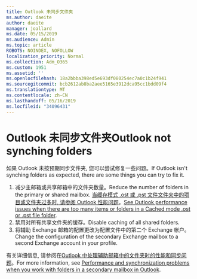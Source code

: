 ```yaml
---
title: Outlook 未同步文件夹
ms.author: daeite
author: daeite
manager: joallard
ms.date: 05/15/2019
ms.audience: Admin
ms.topic: article
ROBOTS: NOINDEX, NOFOLLOW
localization_priority: Normal
ms.collection: Adm_O365
ms.custom: 1951
ms.assetid: ''
ms.openlocfilehash: 18a2bbba398ed5e693df080254ec7a0c1b24f941
ms.sourcegitcommit: bcb2612ab8ba2aee5165e3912dca95cc1bdd09f4
ms.translationtype: MT
ms.contentlocale: zh-CN
ms.lasthandoff: 05/16/2019
ms.locfileid: "34096431"
---
```

# <a name="outlook-not-synching-folders"></a><span data-ttu-id="f45ad-102">Outlook 未同步文件夹</span><span class="sxs-lookup"><span data-stu-id="f45ad-102">Outlook not synching folders</span></span>

<span data-ttu-id="f45ad-103">如果 Outlook 未按预期同步文件夹, 您可以尝试修复一些问题。</span><span class="sxs-lookup"><span data-stu-id="f45ad-103">If Outlook isn't synching folders as expected, there are some things you can try to fix it.</span></span>

1. <span data-ttu-id="f45ad-104">减少主邮箱或共享邮箱中的文件夹数量。</span><span class="sxs-lookup"><span data-stu-id="f45ad-104">Reduce the number of folders in the primary or shared mailbox.</span></span> <span data-ttu-id="f45ad-105">[当缓存模式 .ost 或 .pst 文件文件夹中的项目或文件夹过多时, 请参阅 Outlook 性能问题](https://support.microsoft.com/help/2768656)。</span><span class="sxs-lookup"><span data-stu-id="f45ad-105">[See Outlook performance issues when there are too many items or folders in a Cached mode .ost or .pst file folder](https://support.microsoft.com/help/2768656).</span></span>
2. <span data-ttu-id="f45ad-106">禁用对所有共享文件夹的缓存。</span><span class="sxs-lookup"><span data-stu-id="f45ad-106">Disable caching of all shared folders.</span></span>
3. <span data-ttu-id="f45ad-107">将辅助 Exchange 邮箱的配置更改为配置文件中的第二个 Exchange 帐户。</span><span class="sxs-lookup"><span data-stu-id="f45ad-107">Change the configuration of the secondary Exchange mailbox to a second Exchange account in your profile.</span></span>
 
<span data-ttu-id="f45ad-108">有关详细信息, 请参阅在[Outlook 中处理辅助邮箱中的文件夹时的性能和同步问题](https://support.microsoft.com/help/3115602)。</span><span class="sxs-lookup"><span data-stu-id="f45ad-108">For more information, see [Performance and synchronization problems when you work with folders in a secondary mailbox in Outlook](https://support.microsoft.com/help/3115602).</span></span>